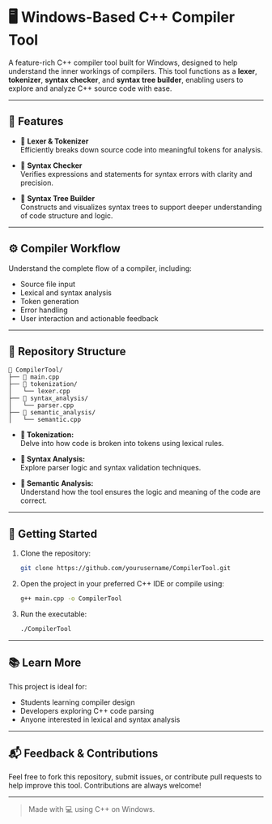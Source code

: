 # 🖥️ Windows-Based C++ Compiler Tool

A feature-rich C++ compiler tool built for Windows, designed to help understand the inner workings of compilers. This tool functions as a **lexer**, **tokenizer**, **syntax checker**, and **syntax tree builder**, enabling users to explore and analyze C++ source code with ease.

---

## 🚀 Features

- 🔹 **Lexer & Tokenizer**  
  Efficiently breaks down source code into meaningful tokens for analysis.

- 🔹 **Syntax Checker**  
  Verifies expressions and statements for syntax errors with clarity and precision.

- 🔹 **Syntax Tree Builder**  
  Constructs and visualizes syntax trees to support deeper understanding of code structure and logic.

---

## ⚙️ Compiler Workflow

Understand the complete flow of a compiler, including:
- Source file input
- Lexical and syntax analysis
- Token generation
- Error handling
- User interaction and actionable feedback

---

## 📁 Repository Structure

```
📂 CompilerTool/
├── 📄 main.cpp
├── 📂 tokenization/
│   └── lexer.cpp
├── 📂 syntax_analysis/
│   └── parser.cpp
├── 📂 semantic_analysis/
│   └── semantic.cpp
```

- **🔹 Tokenization:**  
  Delve into how code is broken into tokens using lexical rules.

- **🔹 Syntax Analysis:**  
  Explore parser logic and syntax validation techniques.

- **🔹 Semantic Analysis:**  
  Understand how the tool ensures the logic and meaning of the code are correct.

---

## 📌 Getting Started

1. Clone the repository:
   ```bash
   git clone https://github.com/yourusername/CompilerTool.git
   ```

2. Open the project in your preferred C++ IDE or compile using:
   ```bash
   g++ main.cpp -o CompilerTool
   ```

3. Run the executable:
   ```bash
   ./CompilerTool
   ```

---

## 📚 Learn More

This project is ideal for:
- Students learning compiler design
- Developers exploring C++ code parsing
- Anyone interested in lexical and syntax analysis

---

## 📬 Feedback & Contributions

Feel free to fork this repository, submit issues, or contribute pull requests to help improve this tool. Contributions are always welcome!

---

> Made with 💻 using C++ on Windows.
